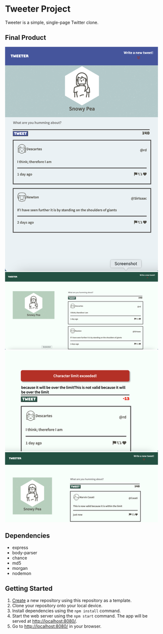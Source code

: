 # Tweeter Project

Tweeter is a simple, single-page Twitter clone.

## Final Product

!["This is the page that will be rendered if the user is using a smaller device such as tablets or ipads."](https://github.com/xebol/tweeter/blob/master/docs/Screenshot%202023-03-30%20at%207.55.33%20PM.png?raw=true)
!["This is the page that a user will see if they are are using the app on a desktop"](https://github.com/xebol/tweeter/blob/master/docs/Screenshot%202023-03-30%20at%207.55.05%20PM.png?raw=true)
!["If a user tried to send out a tweet that is more than 140 character an error message will appear and the form will not submit or refresh"](https://github.com/xebol/tweeter/blob/master/docs/Screenshot%202023-03-30%20at%207.56.26%20PM.png?raw=true)
!["When the user change the tweet and it is within the character limit, the error will go away and let the user send the tweet which will be rendered without refreshing the page"](https://github.com/xebol/tweeter/blob/master/docs/Screenshot%202023-03-30%20at%207.57.11%20PM.png?raw=true)

## Dependencies

- express
- body-parser
- chance
- md5 
- morgan
- nodemon

## Getting Started

1. [Create](https://docs.github.com/en/repositories/creating-and-managing-repositories/creating-a-repository-from-a-template) a new repository using this repository as a template.
2. Clone your repository onto your local device.
3. Install dependencies using the `npm install` command.
3. Start the web server using the `npm start` command. The app will be served at <http://localhost:8080/>.
4. Go to <http://localhost:8080/> in your browser.

